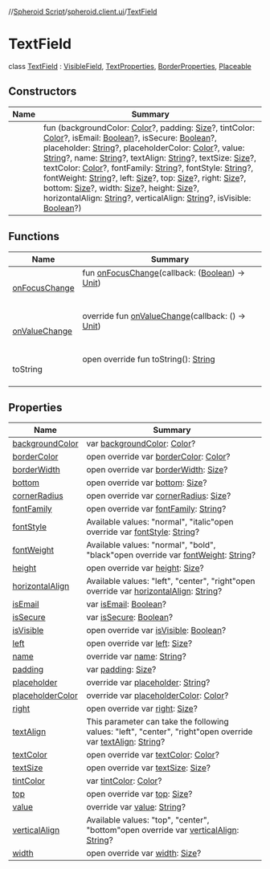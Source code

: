 //[Spheroid Script](../../index.md)/[spheroid.client.ui](../index.md)/[TextField](index.md)



# TextField  
 class [TextField](index.md) : [VisibleField](../-visible-field/index.md), [TextProperties](../-text-properties/index.md), [BorderProperties](../-border-properties/index.md), [Placeable](../-placeable/index.md)   


## Constructors  
  
|  Name|  Summary| 
|---|---|
| [<init>](-init-.md)|  fun [<init>](-init-.md)(backgroundColor: [Color](../-color/index.md)?, padding: [Size](../-size/index.md)?, tintColor: [Color](../-color/index.md)?, isEmail: [Boolean](../../spheroid/-boolean/index.md)?, isSecure: [Boolean](../../spheroid/-boolean/index.md)?, placeholder: [String](../../spheroid/-string/index.md)?, placeholderColor: [Color](../-color/index.md)?, value: [String](../../spheroid/-string/index.md)?, name: [String](../../spheroid/-string/index.md)?, textAlign: [String](../../spheroid/-string/index.md)?, textSize: [Size](../-size/index.md)?, textColor: [Color](../-color/index.md)?, fontFamily: [String](../../spheroid/-string/index.md)?, fontStyle: [String](../../spheroid/-string/index.md)?, fontWeight: [String](../../spheroid/-string/index.md)?, left: [Size](../-size/index.md)?, top: [Size](../-size/index.md)?, right: [Size](../-size/index.md)?, bottom: [Size](../-size/index.md)?, width: [Size](../-size/index.md)?, height: [Size](../-size/index.md)?, horizontalAlign: [String](../../spheroid/-string/index.md)?, verticalAlign: [String](../../spheroid/-string/index.md)?, isVisible: [Boolean](../../spheroid/-boolean/index.md)?)   <br>


## Functions  
  
|  Name|  Summary| 
|---|---|
| [onFocusChange](on-focus-change.md)| fun [onFocusChange](on-focus-change.md)(callback: ([Boolean](../../spheroid/-boolean/index.md)) -> [Unit](../../spheroid/-unit/index.md))  <br><br><br>
| [onValueChange](../-field/on-value-change.md)| override fun [onValueChange](../-field/on-value-change.md)(callback: () -> [Unit](../../spheroid/-unit/index.md))  <br><br><br>
| toString| open override fun toString(): [String](../../spheroid/-string/index.md)  <br><br><br>


## Properties  
  
|  Name|  Summary| 
|---|---|
| [backgroundColor](index.md#spheroid.client.ui/TextField/backgroundColor/#/PointingToDeclaration/)|  var [backgroundColor](index.md#spheroid.client.ui/TextField/backgroundColor/#/PointingToDeclaration/): [Color](../-color/index.md)?   <br>
| [borderColor](index.md#spheroid.client.ui/TextField/borderColor/#/PointingToDeclaration/)|  open override var [borderColor](index.md#spheroid.client.ui/TextField/borderColor/#/PointingToDeclaration/): [Color](../-color/index.md)?   <br>
| [borderWidth](index.md#spheroid.client.ui/TextField/borderWidth/#/PointingToDeclaration/)|  open override var [borderWidth](index.md#spheroid.client.ui/TextField/borderWidth/#/PointingToDeclaration/): [Size](../-size/index.md)?   <br>
| [bottom](index.md#spheroid.client.ui/TextField/bottom/#/PointingToDeclaration/)|  open override var [bottom](index.md#spheroid.client.ui/TextField/bottom/#/PointingToDeclaration/): [Size](../-size/index.md)?   <br>
| [cornerRadius](index.md#spheroid.client.ui/TextField/cornerRadius/#/PointingToDeclaration/)|  open override var [cornerRadius](index.md#spheroid.client.ui/TextField/cornerRadius/#/PointingToDeclaration/): [Size](../-size/index.md)?   <br>
| [fontFamily](index.md#spheroid.client.ui/TextField/fontFamily/#/PointingToDeclaration/)|  open override var [fontFamily](index.md#spheroid.client.ui/TextField/fontFamily/#/PointingToDeclaration/): [String](../../spheroid/-string/index.md)?   <br>
| [fontStyle](index.md#spheroid.client.ui/TextField/fontStyle/#/PointingToDeclaration/)|  Available values: "normal", "italic"open override var [fontStyle](index.md#spheroid.client.ui/TextField/fontStyle/#/PointingToDeclaration/): [String](../../spheroid/-string/index.md)?   <br>
| [fontWeight](index.md#spheroid.client.ui/TextField/fontWeight/#/PointingToDeclaration/)|  Available values: "normal", "bold", "black"open override var [fontWeight](index.md#spheroid.client.ui/TextField/fontWeight/#/PointingToDeclaration/): [String](../../spheroid/-string/index.md)?   <br>
| [height](index.md#spheroid.client.ui/TextField/height/#/PointingToDeclaration/)|  open override var [height](index.md#spheroid.client.ui/TextField/height/#/PointingToDeclaration/): [Size](../-size/index.md)?   <br>
| [horizontalAlign](index.md#spheroid.client.ui/TextField/horizontalAlign/#/PointingToDeclaration/)|  Available values: "left", "center", "right"open override var [horizontalAlign](index.md#spheroid.client.ui/TextField/horizontalAlign/#/PointingToDeclaration/): [String](../../spheroid/-string/index.md)?   <br>
| [isEmail](index.md#spheroid.client.ui/TextField/isEmail/#/PointingToDeclaration/)|  var [isEmail](index.md#spheroid.client.ui/TextField/isEmail/#/PointingToDeclaration/): [Boolean](../../spheroid/-boolean/index.md)?   <br>
| [isSecure](index.md#spheroid.client.ui/TextField/isSecure/#/PointingToDeclaration/)|  var [isSecure](index.md#spheroid.client.ui/TextField/isSecure/#/PointingToDeclaration/): [Boolean](../../spheroid/-boolean/index.md)?   <br>
| [isVisible](index.md#spheroid.client.ui/TextField/isVisible/#/PointingToDeclaration/)|  open override var [isVisible](index.md#spheroid.client.ui/TextField/isVisible/#/PointingToDeclaration/): [Boolean](../../spheroid/-boolean/index.md)?   <br>
| [left](index.md#spheroid.client.ui/TextField/left/#/PointingToDeclaration/)|  open override var [left](index.md#spheroid.client.ui/TextField/left/#/PointingToDeclaration/): [Size](../-size/index.md)?   <br>
| [name](index.md#spheroid.client.ui/TextField/name/#/PointingToDeclaration/)|  override var [name](index.md#spheroid.client.ui/TextField/name/#/PointingToDeclaration/): [String](../../spheroid/-string/index.md)?   <br>
| [padding](index.md#spheroid.client.ui/TextField/padding/#/PointingToDeclaration/)|  var [padding](index.md#spheroid.client.ui/TextField/padding/#/PointingToDeclaration/): [Size](../-size/index.md)?   <br>
| [placeholder](index.md#spheroid.client.ui/TextField/placeholder/#/PointingToDeclaration/)|  override var [placeholder](index.md#spheroid.client.ui/TextField/placeholder/#/PointingToDeclaration/): [String](../../spheroid/-string/index.md)?   <br>
| [placeholderColor](index.md#spheroid.client.ui/TextField/placeholderColor/#/PointingToDeclaration/)|  override var [placeholderColor](index.md#spheroid.client.ui/TextField/placeholderColor/#/PointingToDeclaration/): [Color](../-color/index.md)?   <br>
| [right](index.md#spheroid.client.ui/TextField/right/#/PointingToDeclaration/)|  open override var [right](index.md#spheroid.client.ui/TextField/right/#/PointingToDeclaration/): [Size](../-size/index.md)?   <br>
| [textAlign](index.md#spheroid.client.ui/TextField/textAlign/#/PointingToDeclaration/)|  This parameter can take the following values: "left", "center", "right"open override var [textAlign](index.md#spheroid.client.ui/TextField/textAlign/#/PointingToDeclaration/): [String](../../spheroid/-string/index.md)?   <br>
| [textColor](index.md#spheroid.client.ui/TextField/textColor/#/PointingToDeclaration/)|  open override var [textColor](index.md#spheroid.client.ui/TextField/textColor/#/PointingToDeclaration/): [Color](../-color/index.md)?   <br>
| [textSize](index.md#spheroid.client.ui/TextField/textSize/#/PointingToDeclaration/)|  open override var [textSize](index.md#spheroid.client.ui/TextField/textSize/#/PointingToDeclaration/): [Size](../-size/index.md)?   <br>
| [tintColor](index.md#spheroid.client.ui/TextField/tintColor/#/PointingToDeclaration/)|  var [tintColor](index.md#spheroid.client.ui/TextField/tintColor/#/PointingToDeclaration/): [Color](../-color/index.md)?   <br>
| [top](index.md#spheroid.client.ui/TextField/top/#/PointingToDeclaration/)|  open override var [top](index.md#spheroid.client.ui/TextField/top/#/PointingToDeclaration/): [Size](../-size/index.md)?   <br>
| [value](index.md#spheroid.client.ui/TextField/value/#/PointingToDeclaration/)|  override var [value](index.md#spheroid.client.ui/TextField/value/#/PointingToDeclaration/): [String](../../spheroid/-string/index.md)?   <br>
| [verticalAlign](index.md#spheroid.client.ui/TextField/verticalAlign/#/PointingToDeclaration/)|  Available values: "top", "center", "bottom"open override var [verticalAlign](index.md#spheroid.client.ui/TextField/verticalAlign/#/PointingToDeclaration/): [String](../../spheroid/-string/index.md)?   <br>
| [width](index.md#spheroid.client.ui/TextField/width/#/PointingToDeclaration/)|  open override var [width](index.md#spheroid.client.ui/TextField/width/#/PointingToDeclaration/): [Size](../-size/index.md)?   <br>

